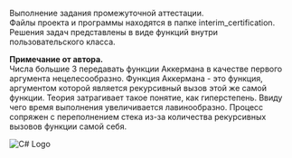 Выполнение задания промежуточной аттестации.  
Файлы проекта и программы находятся в папке interim_certification.  
Решения задач представлены в виде функций внутри пользовательского класса.  
  
**Примечание от автора.**  
Числа большие 3 передавать функции Аккермана в качестве первого аргумента нецелесообразно. Функция Аккермана - это функция, аргументом которой является рекурсивный вызов этой же самой функции. Теория затрагивает такое понятие, как гиперстепень. Ввиду чего время выполнения увеличивается лавинообразно. Процесс сопряжен с переполнением стека из-за количества рекурсивных вызовов функции самой себя.  

![C# Logo](https://habrastorage.org/getpro/habr/post_images/441/a75/638/441a75638eb5763f5be154e47660392e.jpg)
